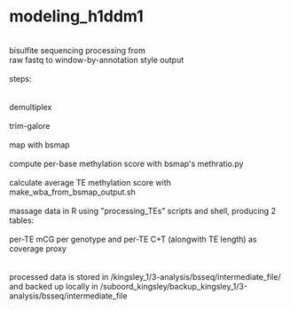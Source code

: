 # modeling_h1ddm1
<br/>
bisulfite sequencing processing from<br/>
raw fastq to window-by-annotation style output<br/>
<br/>
steps:<br/><br/>
<br/>
demultiplex<br/>
<br/>
trim-galore<br/>
<br/>
map with bsmap<br/>
<br/>
compute per-base methylation score with bsmap's methratio.py<br/>
<br/>
calculate average TE methylation score with <br/>make_wba_from_bsmap_output.sh<br/> 
  
<br/>
massage data in R using "processing_TEs" scripts and shell, producing 2 tables: <br/>
<br/>
per-TE mCG per genotype and per-TE C+T (alongwith TE length) as coverage proxy<br/>
<br/><br/>
processed data is stored in /kingsley_1/3-analysis/bsseq/intermediate_file/<br/>
and backed up locally in /suboord_kingsley/backup_kingsley_1/3-analysis/bsseq/intermediate_file<br/>



